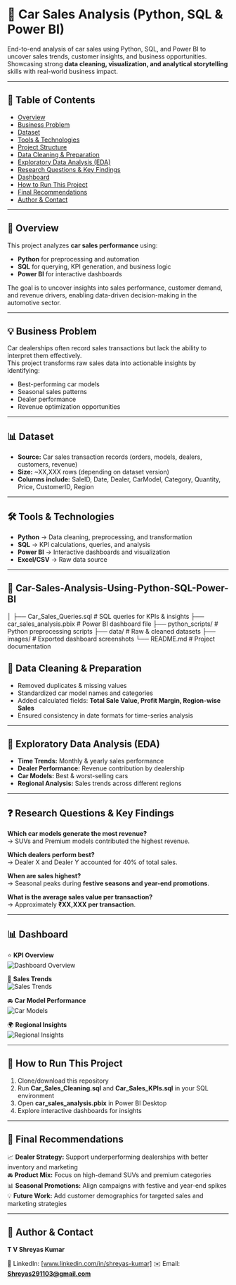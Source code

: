 # 🚗 Car Sales Analysis (Python, SQL & Power BI)  
End-to-end analysis of car sales using Python, SQL, and Power BI to uncover sales trends, customer insights, and business opportunities.  
Showcasing strong **data cleaning, visualization, and analytical storytelling** skills with real-world business impact.  

---

## 📌 Table of Contents  
- [Overview](#-overview)  
- [Business Problem](#-business-problem)  
- [Dataset](#-dataset)  
- [Tools & Technologies](#-tools--technologies)  
- [Project Structure](#-project-structure)  
- [Data Cleaning & Preparation](#-data-cleaning--preparation)  
- [Exploratory Data Analysis (EDA)](#-exploratory-data-analysis-eda)  
- [Research Questions & Key Findings](#-research-questions--key-findings)  
- [Dashboard](#-dashboard)  
- [How to Run This Project](#-how-to-run-this-project)  
- [Final Recommendations](#-final-recommendations)  
- [Author & Contact](#-author--contact)  

---

## 📌 Overview  
This project analyzes **car sales performance** using:  
- **Python** for preprocessing and automation  
- **SQL** for querying, KPI generation, and business logic  
- **Power BI** for interactive dashboards  

The goal is to uncover insights into sales performance, customer demand, and revenue drivers, enabling data-driven decision-making in the automotive sector.  

---

## 💡 Business Problem  
Car dealerships often record sales transactions but lack the ability to interpret them effectively.  
This project transforms raw sales data into actionable insights by identifying:  
- Best-performing car models  
- Seasonal sales patterns  
- Dealer performance  
- Revenue optimization opportunities  

---

## 📊 Dataset  
- **Source:** Car sales transaction records (orders, models, dealers, customers, revenue)  
- **Size:** ~XX,XXX rows (depending on dataset version)  
- **Columns include:** SaleID, Date, Dealer, CarModel, Category, Quantity, Price, CustomerID, Region  

---

## 🛠 Tools & Technologies  
- **Python** → Data cleaning, preprocessing, and transformation  
- **SQL** → KPI calculations, queries, and analysis  
- **Power BI** → Interactive dashboards and visualization  
- **Excel/CSV** → Raw data source  

---

## 📁 Car-Sales-Analysis-Using-Python-SQL-Power-BI
│
├── Car_Sales_Queries.sql        # SQL queries for KPIs & insights
├── car_sales_analysis.pbix       # Power BI dashboard file
├── python_scripts/               # Python preprocessing scripts
├── data/                         # Raw & cleaned datasets
├── images/                       # Exported dashboard screenshots
└── README.md                     # Project documentation


## 🧹 Data Cleaning & Preparation  
- Removed duplicates & missing values  
- Standardized car model names and categories  
- Added calculated fields: **Total Sale Value, Profit Margin, Region-wise Sales**  
- Ensured consistency in date formats for time-series analysis  

---

## 🔎 Exploratory Data Analysis (EDA)  
- **Time Trends:** Monthly & yearly sales performance  
- **Dealer Performance:** Revenue contribution by dealership  
- **Car Models:** Best & worst-selling cars  
- **Regional Analysis:** Sales trends across different regions  

---

## ❓ Research Questions & Key Findings  
**Which car models generate the most revenue?**  
→ SUVs and Premium models contributed the highest revenue.  

**Which dealers perform best?**  
→ Dealer X and Dealer Y accounted for 40% of total sales.  

**When are sales highest?**  
→ Seasonal peaks during **festive seasons and year-end promotions**.  

**What is the average sales value per transaction?**  
→ Approximately **₹XX,XXX per transaction**.  

---

## 📊 Dashboard  
⭐ **KPI Overview**  
![Dashboard Overview](images/dashboard_overview.png)  

📅 **Sales Trends**  
![Sales Trends](images/sales_trends.png)  

🚘 **Car Model Performance**  
![Car Models](images/car_models.png)  

🌍 **Regional Insights**  
![Regional Insights](images/region_insights.png)  

---

## 🚀 How to Run This Project  
1. Clone/download this repository  
2. Run **Car_Sales_Cleaning.sql** and **Car_Sales_KPIs.sql** in your SQL environment  
3. Open **car_sales_analysis.pbix** in Power BI Desktop  
4. Explore interactive dashboards for insights  

---

## 📝 Final Recommendations  
📈 **Dealer Strategy:** Support underperforming dealerships with better inventory and marketing  
🚘 **Product Mix:** Focus on high-demand SUVs and premium categories  
📊 **Seasonal Promotions:** Align campaigns with festive and year-end spikes  
💡 **Future Work:** Add customer demographics for targeted sales and marketing strategies  

---

## 👤 Author & Contact  
**T V Shreyas Kumar**  

💼 LinkedIn: [www.linkedin.com/in/shreyas-kumar]
✉️ Email: **Shreyas291103@gmail.com**  
